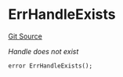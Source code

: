 # ErrHandleExists
[Git Source](https://github.com/Crossbell-Box/Crossbell-Contracts/blob/301046e95eacfa631ca751822adb220cbb30103a/contracts/libraries/Error.sol)

*Handle does not exist*


```solidity
error ErrHandleExists();
```

